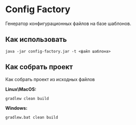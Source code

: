 # Config Factory

Генератор конфигурационных файлов на базе шаблонов.


## Как использовать

```
java -jar config-factory.jar -t <файл шаблона>
```

## Как собрать проект

Как собрать проект из исходных файлов

**Linux\MacOS:**

```
gradlew clean build
```

**Windows:**

```
gradlew.bat clean build
```